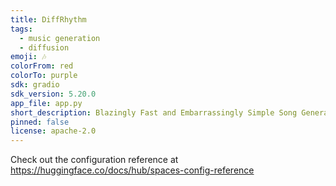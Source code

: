 ```yaml
---
title: DiffRhythm
tags:
  - music generation
  - diffusion
emoji: 🎶
colorFrom: red
colorTo: purple
sdk: gradio
sdk_version: 5.20.0
app_file: app.py
short_description: Blazingly Fast and Embarrassingly Simple Song Generation
pinned: false
license: apache-2.0
---
```


Check out the configuration reference at https://huggingface.co/docs/hub/spaces-config-reference
